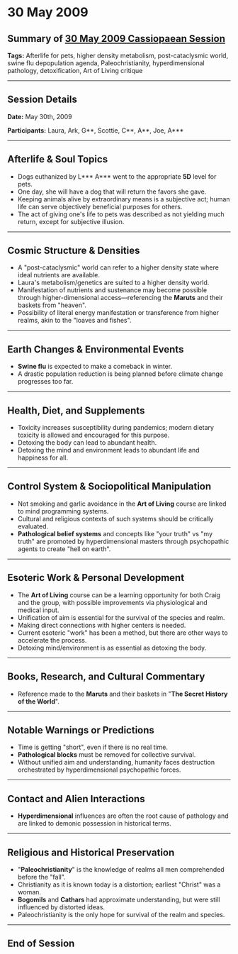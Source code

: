 # 30 May 2009

## Summary of [30 May 2009 Cassiopaean Session](https://cassiopaea.org/forum/threads/session-30-may-2009.12514/)

**Tags:** Afterlife for pets, higher density metabolism, post-cataclysmic world, swine flu depopulation agenda, Paleochristianity, hyperdimensional pathology, detoxification, Art of Living critique

---

## Session Details

**Date:** May 30th, 2009

**Participants:** Laura, Ark, G**, Scottie, C**, A**, Joe, A***

---

## Afterlife & Soul Topics

- Dogs euthanized by L*** A*** went to the appropriate **5D** level for pets.
- One day, she will have a dog that will return the favors she gave.
- Keeping animals alive by extraordinary means is a subjective act; human life can serve objectively beneficial purposes for others.
- The act of giving one's life to pets was described as not yielding much return, except for subjective illusion.

---

## Cosmic Structure & Densities

- A "post-cataclysmic" world can refer to a higher density state where ideal nutrients are available.
- Laura's metabolism/genetics are suited to a higher density world.
- Manifestation of nutrients and sustenance may become possible through higher-dimensional access—referencing the **Maruts** and their baskets from "heaven".
- Possibility of literal energy manifestation or transference from higher realms, akin to the "loaves and fishes".

---

## Earth Changes & Environmental Events

- **Swine flu** is expected to make a comeback in winter.
- A drastic population reduction is being planned before climate change progresses too far.

---

## Health, Diet, and Supplements

- Toxicity increases susceptibility during pandemics; modern dietary toxicity is allowed and encouraged for this purpose.
- Detoxing the body can lead to abundant health.
- Detoxing the mind and environment leads to abundant life and happiness for all.

---

## Control System & Sociopolitical Manipulation

- Not smoking and garlic avoidance in the **Art of Living** course are linked to mind programming systems.
- Cultural and religious contexts of such systems should be critically evaluated.
- **Pathological belief systems** and concepts like "your truth" vs "my truth" are promoted by hyperdimensional masters through psychopathic agents to create "hell on earth".

---

## Esoteric Work & Personal Development

- The **Art of Living** course can be a learning opportunity for both Craig and the group, with possible improvements via physiological and medical input.
- Unification of aim is essential for the survival of the species and realm.
- Making direct connections with higher centers is needed.
- Current esoteric "work" has been a method, but there are other ways to accelerate the process.
- Detoxing mind/environment is as essential as detoxing the body.

---

## Books, Research, and Cultural Commentary

- Reference made to the **Maruts** and their baskets in "**The Secret History of the World**".

---

## Notable Warnings or Predictions

- Time is getting "short", even if there is no real time.
- **Pathological blocks** must be removed for collective survival.
- Without unified aim and understanding, humanity faces destruction orchestrated by hyperdimensional psychopathic forces.

---

## Contact and Alien Interactions

- **Hyperdimensional** influences are often the root cause of pathology and are linked to demonic possession in historical terms.

---

## Religious and Historical Preservation

- "**Paleochristianity**" is the knowledge of realms all men comprehended before the "fall".
- Christianity as it is known today is a distortion; earliest "Christ" was a woman.
- **Bogomils** and **Cathars** had approximate understanding, but were still influenced by distorted ideas.
- Paleochristianity is the only hope for survival of the realm and species.

---

## End of Session